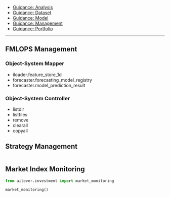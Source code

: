 - [Guidance: Analysis](https://github.com/ailever/ailever/blob/master/ailever/investment/guidance_analysis.md)
- [Guidance: Dataset](https://github.com/ailever/ailever/blob/master/ailever/investment/guidance_dataset.md)
- [Guidance: Model](https://github.com/ailever/ailever/blob/master/ailever/investment/guidance_model.md)
- [Guidance: Management](https://github.com/ailever/ailever/blob/master/ailever/investment/guidance_management.md)
- [Guidance: Portfolio](https://github.com/ailever/ailever/blob/master/ailever/investment/guidance_portfolio.md)

---

## FMLOPS Management
### Object-System Mapper
- iloader.feature_store_1d
- forecaster.forecasting_model_registry
- forecaster.model_prediction_result


### Object-System Controller
- listdir
- listfiles
- remove
- clearall
- copyall

## Strategy Management
```python
```

## Market Index Monitoring

```python
from ailever.investment import market_monitoring

market_monitoring()
```
